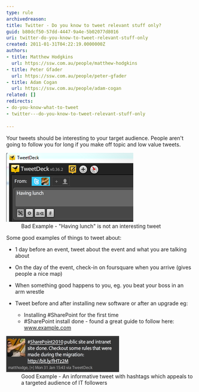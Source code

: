 ```yaml
---
type: rule
archivedreason: 
title: Twitter - Do you know to tweet relevant stuff only?
guid: b80dcf50-57dd-4447-9a4e-5b02077d8016
uri: twitter-do-you-know-to-tweet-relevant-stuff-only
created: 2011-01-31T04:22:19.0000000Z
authors:
- title: Matthew Hodgkins
  url: https://ssw.com.au/people/matthew-hodgkins
- title: Peter Gfader
  url: https://ssw.com.au/people/peter-gfader
- title: Adam Cogan
  url: https://ssw.com.au/people/adam-cogan
related: []
redirects:
- do-you-know-what-to-tweet
- twitter---do-you-know-to-tweet-relevant-stuff-only

---
```


Your tweets should be interesting to your target audience. People aren't going to follow you for long if you make off topic and low value tweets.


<!--endintro-->
<dl class="badImage"><dt><img src="twitter-boring-tweet.png" alt=""></dt><dd> Bad Example - "Having lunch" is not an interesting tweet<br> </dd></dl>
Some good examples of things to tweet about:

* 1 day before an event, tweet about the event and what you are talking about
* On the day of the event, check-in on foursquare when you arrive (gives people a nice map)
* When something good happens to you, eg. you beat your boss in an arm wrestle
* Tweet before and after installing new software or after an upgrade eg:

    * Installing #SharePoint for the first time
    * #SharePoint install done - found a great guide to follow here: www.example.com

<dl class="goodImage"><dt><img src="twitter-goodtweet.png" alt=""></dt><dd>Good Example - An informative tweet with hashtags which appeals to a targeted audience of IT followers</dd> 
</dl>
